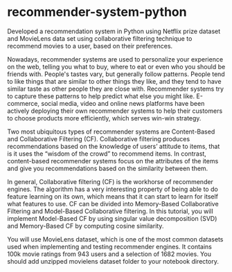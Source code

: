 # recommender-system-python
Developed a recommendation system in Python using Netflix prize dataset and MovieLens data set using collaborative filtering technique to recommend movies to a user, based on their preferences.


Nowadays, recommender systems are used to personalize your experience on the web, telling you what to buy, where to eat or even who you should be friends with. People's tastes vary, but generally follow patterns. People tend to like things that are similar to other things they like, and they tend to have similar taste as other people they are close with. Recommender systems try to capture these patterns to help predict what else you might like. E-commerce, social media, video and online news platforms have been actively deploying their own recommender systems to help their customers to choose products more efficiently, which serves win-win strategy.

Two most ubiquitous types of recommender systems are Content-Based and Collaborative Filtering (CF). Collaborative filtering produces recommendations based on the knowledge of users’ attitude to items, that is it uses the “wisdom of the crowd” to recommend items. In contrast, content-based recommender systems focus on the attributes of the items and give you recommendations based on the similarity between them.

In general, Collaborative filtering (CF) is the workhorse of recommender engines. The algorithm has a very interesting property of being able to do feature learning on its own, which means that it can start to learn for itself what features to use. CF can be divided into Memory-Based Collaborative Filtering and Model-Based Collaborative filtering. In this tutorial, you will implement Model-Based CF by using singular value decomposition (SVD) and Memory-Based CF by computing cosine similarity.

You will use MovieLens dataset, which is one of the most common datasets used when implementing and testing recommender engines. It contains 100k movie ratings from 943 users and a selection of 1682 movies. You should add unzipped movielens dataset folder to your notebook directory.
